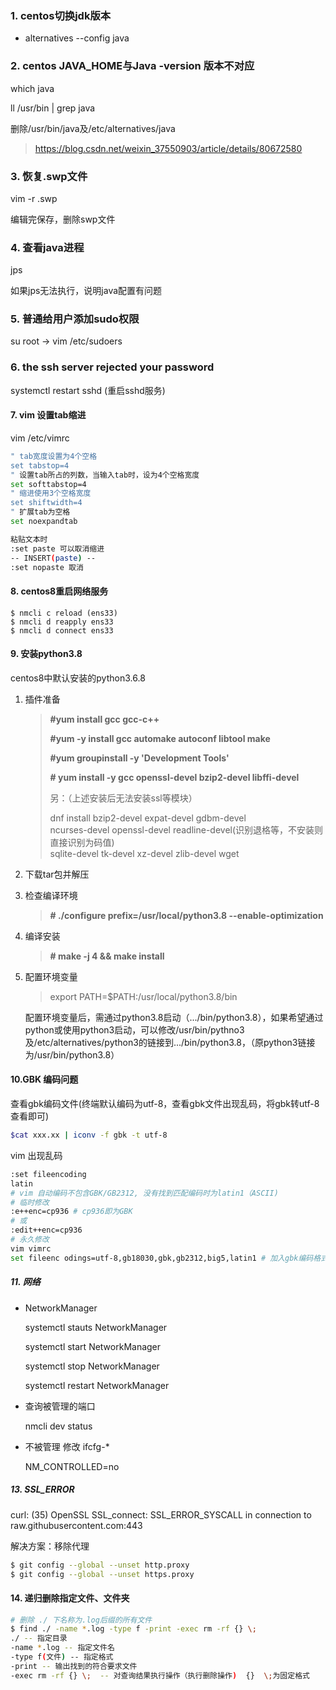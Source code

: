 ### 1. centos切换jdk版本

* alternatives --config java

### 2. centos JAVA_HOME与Java -version 版本不对应

which java 

ll /usr/bin | grep java 

删除/usr/bin/java及/etc/alternatives/java

> https://blog.csdn.net/weixin_37550903/article/details/80672580

### 3. 恢复.swp文件

vim -r .swp

编辑完保存，删除swp文件

### 4. 查看java进程

jps

如果jps无法执行，说明java配置有问题

### 5. 普通给用户添加sudo权限

su root -> vim /etc/sudoers

### 6. the ssh server rejected your password

systemctl restart sshd  (重启sshd服务)

#### 7. vim 设置tab缩进

vim /etc/vimrc

```bash
" tab宽度设置为4个空格
set tabstop=4
" 设置tab所占的列数，当输入tab时，设为4个空格宽度
set softtabstop=4
" 缩进使用3个空格宽度
set shiftwidth=4
" 扩展tab为空格
set noexpandtab

粘贴文本时
:set paste 可以取消缩进
-- INSERT(paste) --
:set nopaste 取消
```

#### 8. centos8重启网络服务

```shell
$ nmcli c reload (ens33)
$ nmcli d reapply ens33
$ nmcli d connect ens33
```

#### 9. 安装python3.8

centos8中默认安装的python3.6.8

1. 插件准备

   >**#yum install gcc gcc-c++**
   >
   >**#yum -y install gcc automake autoconf libtool make**
   >
   >**#yum groupinstall -y 'Development Tools'**
   >
   >**\# yum install -y gcc openssl-devel bzip2-devel libffi-devel**
   >
   >
   >
   >另：（上述安装后无法安装ssl等模块）
   >
   >dnf install bzip2-devel expat-devel gdbm-devel \
   > ncurses-devel openssl-devel readline-devel(识别退格等，不安装则直接识别为码值) \
   >  sqlite-devel tk-devel xz-devel zlib-devel wget

2. 下载tar包并解压

3. 检查编译环境

   > **# ./configure prefix=/usr/local/python3.8 --enable-optimization**

4. 编译安装

   > **\# make -j 4 && make install**

5. 配置环境变量

   > export PATH=$PATH:/usr/local/python3.8/bin

   配置环境变量后，需通过python3.8启动（.../bin/python3.8），如果希望通过python或使用python3启动，可以修改/usr/bin/pythno3及/etc/alternatives/python3的链接到.../bin/python3.8，（原python3链接为/usr/bin/python3.8）

#### 10.GBK 编码问题

查看gbk编码文件(终端默认编码为utf-8，查看gbk文件出现乱码，将gbk转utf-8查看即可)

```bash
$cat xxx.xx | iconv -f gbk -t utf-8
```

vim 出现乱码

```bash
:set fileencoding
latin
# vim 自动编码不包含GBK/GB2312, 没有找到匹配编码时为latin1（ASCII)
# 临时修改
:e++enc=cp936 # cp936即为GBK
# 或
:edit++enc=cp936
# 永久修改
vim vimrc
set fileenc odings=utf-8,gb18030,gbk,gb2312,big5,latin1 # 加入gbk编码格式，选择需要编码格式添加即可
```

##### 11. 网络

- NetworkManager

  systemctl stauts NetworkManager

  systemctl start NetworkManager

  systemctl stop NetworkManager

  systemctl restart NetworkManager

- 查询被管理的端口

  nmcli dev status

- 不被管理 修改 ifcfg-\*

  NM_CONTROLLED=no

##### 13. SSL_ERROR

curl: (35) OpenSSL SSL_connect: SSL_ERROR_SYSCALL in connection to raw.githubusercontent.com:443 

解决方案：移除代理

```bash
$ git config --global --unset http.proxy
$ git config --global --unset https.proxy
```

#### 14. 递归删除指定文件、文件夹

```bash
# 删除 ./ 下名称为.log后缀的所有文件
$ find ./ -name *.log -type f -print -exec rm -rf {} \;
./ -- 指定目录
-name *.log -- 指定文件名
-type f(文件) -- 指定格式
-print -- 输出找到的符合要求文件
-exec rm -rf {} \;  -- 对查询结果执行操作（执行删除操作)  {}  \;为固定格式
```

